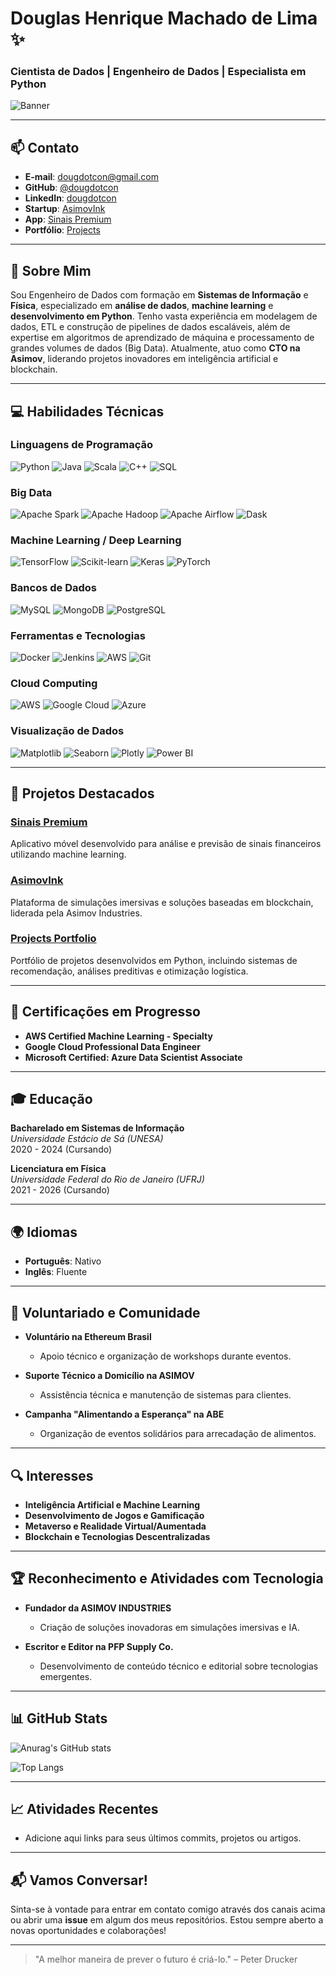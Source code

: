 # Douglas Henrique Machado de Lima ✨

### Cientista de Dados | Engenheiro de Dados | Especialista em Python

![Banner](https://your-banner-url.com/banner.png)

---

## 📫 Contato

- **E-mail**: [dougdotcon@gmail.com](mailto:dougdotcon@gmail.com)
- **GitHub**: [@dougdotcon](https://github.com/dougdotcon)
- **LinkedIn**: [dougdotcon](https://www.linkedin.com/in/dougdotcon/)
- **Startup**: [AsimovInk](https://asimovink.gitbook.io/)
- **App**: [Sinais Premium](https://play.google.com/store/apps/details?id=com.expoapps.sinais_premium&hl=pt_PT&gl=US&pli=1)
- **Portfólio**: [Projects](https://colab.research.google.com/drive/1xq-7fztEdRaXsdDjfWo0aYCQldNgCnw1#scrollTo=RPTNxYHWciu6)

---

## 👋 Sobre Mim

Sou Engenheiro de Dados com formação em **Sistemas de Informação** e **Física**, especializado em **análise de dados**, **machine learning** e **desenvolvimento em Python**. Tenho vasta experiência em modelagem de dados, ETL e construção de pipelines de dados escaláveis, além de expertise em algoritmos de aprendizado de máquina e processamento de grandes volumes de dados (Big Data). Atualmente, atuo como **CTO na Asimov**, liderando projetos inovadores em inteligência artificial e blockchain.

---

## 💻 Habilidades Técnicas

### Linguagens de Programação
![Python](https://img.shields.io/badge/Python-3776AB?style=flat&logo=python&logoColor=white) ![Java](https://img.shields.io/badge/Java-007396?style=flat&logo=java&logoColor=white) ![Scala](https://img.shields.io/badge/Scala-DC322F?style=flat&logo=scala&logoColor=white) ![C++](https://img.shields.io/badge/C++-00599C?style=flat&logo=c%2B%2B&logoColor=white) ![SQL](https://img.shields.io/badge/SQL-4479A1?style=flat&logo=sql&logoColor=white)

### Big Data
![Apache Spark](https://img.shields.io/badge/Apache_Spark-E25A1C?style=flat&logo=apache-spark&logoColor=white) ![Apache Hadoop](https://img.shields.io/badge/Apache_Hadoop-66BC31?style=flat&logo=apache-hadoop&logoColor=white) ![Apache Airflow](https://img.shields.io/badge/Apache_Airflow-008CA8?style=flat&logo=apache-airflow&logoColor=white) ![Dask](https://img.shields.io/badge/Dask-364D79?style=flat&logo=dask&logoColor=white)

### Machine Learning / Deep Learning
![TensorFlow](https://img.shields.io/badge/TensorFlow-FF6F00?style=flat&logo=tensorflow&logoColor=white) ![Scikit-learn](https://img.shields.io/badge/Scikit--learn-F7931E?style=flat&logo=scikit-learn&logoColor=white) ![Keras](https://img.shields.io/badge/Keras-D00000?style=flat&logo=keras&logoColor=white) ![PyTorch](https://img.shields.io/badge/PyTorch-EE4C2C?style=flat&logo=pytorch&logoColor=white)

### Bancos de Dados
![MySQL](https://img.shields.io/badge/MySQL-4479A1?style=flat&logo=mysql&logoColor=white) ![MongoDB](https://img.shields.io/badge/MongoDB-47A248?style=flat&logo=mongodb&logoColor=white) ![PostgreSQL](https://img.shields.io/badge/PostgreSQL-336791?style=flat&logo=postgresql&logoColor=white)

### Ferramentas e Tecnologias
![Docker](https://img.shields.io/badge/Docker-2496ED?style=flat&logo=docker&logoColor=white) ![Jenkins](https://img.shields.io/badge/Jenkins-D24939?style=flat&logo=jenkins&logoColor=white) ![AWS](https://img.shields.io/badge/AWS-232F3E?style=flat&logo=amazon-aws&logoColor=white) ![Git](https://img.shields.io/badge/Git-F05032?style=flat&logo=git&logoColor=white)

### Cloud Computing
![AWS](https://img.shields.io/badge/AWS-232F3E?style=flat&logo=amazon-aws&logoColor=white) ![Google Cloud](https://img.shields.io/badge/Google_Cloud-4285F4?style=flat&logo=google-cloud&logoColor=white) ![Azure](https://img.shields.io/badge/Microsoft_Azure-0089D6?style=flat&logo=microsoft-azure&logoColor=white)

### Visualização de Dados
![Matplotlib](https://img.shields.io/badge/Matplotlib-3776AB?style=flat&logo=matplotlib&logoColor=white) ![Seaborn](https://img.shields.io/badge/Seaborn-4C72B0?style=flat&logo=seaborn&logoColor=white) ![Plotly](https://img.shields.io/badge/Plotly-FF4B4B?style=flat&logo=plotly&logoColor=white) ![Power BI](https://img.shields.io/badge/Power_BI-F2C811?style=flat&logo=power-bi&logoColor=white)

---

## 🚀 Projetos Destacados

### [Sinais Premium](https://play.google.com/store/apps/details?id=com.expoapps.sinais_premium&hl=pt_PT&gl=US&pli=1)
Aplicativo móvel desenvolvido para análise e previsão de sinais financeiros utilizando machine learning.

### [AsimovInk](https://asimovink.gitbook.io/)
Plataforma de simulações imersivas e soluções baseadas em blockchain, liderada pela Asimov Industries.

### [Projects Portfolio](https://colab.research.google.com/drive/1xq-7fztEdRaXsdDjfWo0aYCQldNgCnw1#scrollTo=RPTNxYHWciu6)
Portfólio de projetos desenvolvidos em Python, incluindo sistemas de recomendação, análises preditivas e otimização logística.

---

## 📜 Certificações em Progresso

- **AWS Certified Machine Learning - Specialty**
- **Google Cloud Professional Data Engineer**
- **Microsoft Certified: Azure Data Scientist Associate**

---

## 🎓 Educação

**Bacharelado em Sistemas de Informação**  
*Universidade Estácio de Sá (UNESA)*  
2020 - 2024 (Cursando)

**Licenciatura em Física**  
*Universidade Federal do Rio de Janeiro (UFRJ)*  
2021 - 2026 (Cursando)

---

## 🌍 Idiomas

- **Português**: Nativo
- **Inglês**: Fluente

---

## 🌱 Voluntariado e Comunidade

- **Voluntário na Ethereum Brasil**
  - Apoio técnico e organização de workshops durante eventos.
  
- **Suporte Técnico a Domicílio na ASIMOV**
  - Assistência técnica e manutenção de sistemas para clientes.

- **Campanha "Alimentando a Esperança" na ABE**
  - Organização de eventos solidários para arrecadação de alimentos.

---

## 🔍 Interesses

- **Inteligência Artificial e Machine Learning**
- **Desenvolvimento de Jogos e Gamificação**
- **Metaverso e Realidade Virtual/Aumentada**
- **Blockchain e Tecnologias Descentralizadas**

---

## 🏆 Reconhecimento e Atividades com Tecnologia

- **Fundador da ASIMOV INDUSTRIES**
  - Criação de soluções inovadoras em simulações imersivas e IA.
  
- **Escritor e Editor na PFP Supply Co.**
  - Desenvolvimento de conteúdo técnico e editorial sobre tecnologias emergentes.

---

## 📊 GitHub Stats

![Anurag's GitHub stats](https://github-readme-stats.vercel.app/api?username=dougdotcon&show_icons=true&theme=tokyonight)

![Top Langs](https://github-readme-stats.vercel.app/api/top-langs/?username=dougdotcon&layout=compact&theme=tokyonight)

---

## 📈 Atividades Recentes

<!-- Atualize com suas últimas contribuições ou projetos -->
- Adicione aqui links para seus últimos commits, projetos ou artigos.

---

## 📬 Vamos Conversar!

Sinta-se à vontade para entrar em contato comigo através dos canais acima ou abrir uma **issue** em algum dos meus repositórios. Estou sempre aberto a novas oportunidades e colaborações!

---

<!-- Optional: Adicione um rodapé com um agradecimento ou uma citação favorita -->
> "A melhor maneira de prever o futuro é criá-lo." – Peter Drucker

